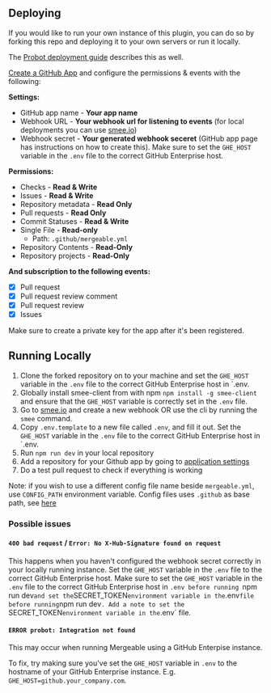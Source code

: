 ## Deploying

If you would like to run your own instance of this plugin, you can do so by forking this repo and deploying it to your own servers or run it locally.

The [Probot deployment guide](https://probot.github.io/docs/deployment/) describes this as well.

[Create a GitHub App](https://github.com/settings/apps/new) and configure the permissions & events with the following:

**Settings:**
- GitHub app name - **Your app name**
- Webhook URL - **Your webhook url for listening to events** (for local deployments you can use [smee.io](https://smee.io/))
- Webhook secret - **Your generated webhook seceret** (GitHub app page has instructions on how to create this). Make sure to set the `GHE_HOST` variable in the `.env` file to the correct GitHub Enterprise host.

**Permissions:**
- Checks - **Read & Write**
- Issues - **Read & Write**
- Repository metadata - **Read Only**
- Pull requests - **Read Only**
- Commit Statuses - **Read & Write**
- Single File - **Read-only**
  - Path: `.github/mergeable.yml`
- Repository Contents - **Read-Only**
- Repository projects - **Read-Only**

**And subscription to the following events:**
- [x] Pull request
- [x] Pull request review comment
- [x] Pull request review
- [x] Issues

Make sure to create a private key for the app after it's been registered.

## Running Locally
1. Clone the forked repository on to your machine and set the `GHE_HOST` variable in the `.env` file to the correct GitHub Enterprise host in `.env.
2. Globally install smee-client from with npm ```npm install -g smee-client``` and ensure that the `GHE_HOST` variable is correctly set in the `.env` file.
3. Go to [smee.io](https://smee.io) and create a new webhook OR use the cli by
   running the `smee` command.
4. Copy `.env.template` to a new file called `.env`, and fill it out. Set the `GHE_HOST` variable in the `.env` file to the correct GitHub Enterprise host in `.env.
5. Run `npm run dev` in your local repository
6. Add a repository for your Github app by going to [application settings](https://github.com/settings/installations)
7. Do a test pull request to check if everything is working

Note: if you wish to use a different config file name beside `mergeable.yml`, use `CONFIG_PATH` environment variable. Config files uses `.github` as base path, see [here](https://github.com/probot/probot/blob/1a19bdd/src/context.ts#L190)   

### Possible issues

####  `400 bad request` / `Error: No X-Hub-Signature found on request`

This happens when you haven't configured the webhook secret correctly in your
locally running instance. Set the `GHE_HOST` variable in the `.env` file to the correct GitHub Enterprise host. Make sure to set the `GHE_HOST` variable in the `.env` file to the correct GitHub Enterprise host in `.env before running `npm run dev` and set the `SECRET_TOKEN` environment variable in the `.env` file before running `npm run dev`.
Add a note to set the `SECRET_TOKEN` environment variable in the `.env` file.

#### `ERROR probot: Integration not found`

This may occur when running Mergeable using a GitHub Enterpise instance.

To fix, try making sure you've set the `GHE_HOST` variable in `.env` to the
hostname of your GitHub Enterprise instance. E.g. `GHE_HOST=github.your_company.com`.
